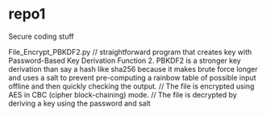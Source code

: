 # repo1
Secure coding stuff

File_Encrypt_PBKDF2.py
// straightforward program that creates key with Password-Based Key Derivation Function 2. PBKDF2 is a stronger key derivation than say a hash like sha256 because it makes brute force longer and uses a salt to prevent pre-computing a rainbow table of possible input offline and then quickly checking the output.
// The file is encrypted using AES in CBC (cipher block-chaining) mode.
// The file is decrypted by deriving a key using the password and salt
